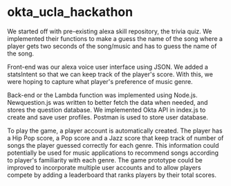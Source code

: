 # okta_ucla_hackathon
We started off with pre-existing alexa skill repository, the trivia quiz. We implemented their functions to make a guess the name of the song where a player gets two seconds of the song/music and has to guess the name of the song.

Front-end was our alexa voice user interface using JSON. We added a statsIntent so that we can keep track of the player's score. With this, we were hoping to capture what player's preference of music genre.

Back-end or the Lambda function was implemented using Node.js. Newquestion.js was written to better fetch the data when needed, and stores the question database. We implemented Okta API in index.js to create and save user profiles. Postman is used to store user database.

To play the game, a player account is automatically created. The player has a Hip Pop score, a Pop score and a Jazz score that keep track of number of songs the player guessed correctly for each genre. 
This information could potentially be used for music applications to recommend songs according to player's familiarity with each genre. The game prototype could be improved to incorporate multiple user accounts and to allow players compete by adding a leaderboard that ranks players by their total scores.
